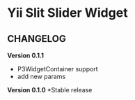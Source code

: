 Yii Slit Slider Widget
=============
## CHANGELOG

**Version 0.1.1**
* P3WidgetContainer support
* add new params

**Version 0.1.0**
*Stable release
